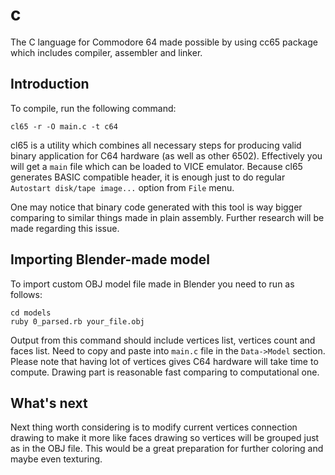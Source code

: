 # c

The C language for Commodore 64 made possible by using cc65 package which includes compiler, assembler and linker.

## Introduction

To compile, run the following command:

```cl65 -r -O main.c -t c64```

cl65 is a utility which combines all necessary steps for producing valid binary application for C64 hardware (as well as other 6502). Effectively you will get a ```main``` file which can be loaded to VICE emulator. Because cl65 generates BASIC compatible header, it is enough just to do regular ```Autostart disk/tape image...``` option from ```File``` menu.

One may notice that binary code generated with this tool is way bigger comparing to similar things made in plain assembly. Further research will be made regarding this issue. 

## Importing Blender-made model

To import custom OBJ model file made in Blender you need to run as follows:

```
cd models
ruby 0_parsed.rb your_file.obj 
```

Output from this command should include vertices list, vertices count and faces list. Need to copy and paste into ```main.c``` file in the ```Data->Model``` section. Please note that having lot of vertices gives C64 hardware will take time to compute. Drawing part is reasonable fast comparing to computational one.

## What's next

Next thing worth considering is to modify current vertices connection drawing to make it more like faces drawing so vertices will be grouped just as in the OBJ file. This would be a great preparation for further coloring and maybe even texturing.

